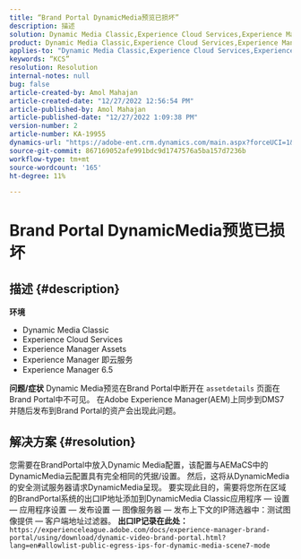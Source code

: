 ```yaml
---
title: “Brand Portal DynamicMedia预览已损坏”
description: 描述
solution: Dynamic Media Classic,Experience Cloud Services,Experience Manager,Experience Manager as a Cloud Service
product: Dynamic Media Classic,Experience Cloud Services,Experience Manager,Experience Manager as a Cloud Service
applies-to: "Dynamic Media Classic,Experience Cloud Services,Experience Manager Assets,Experience Manager as a Cloud Service,Experience Manager 6.5"
keywords: “KCS”
resolution: Resolution
internal-notes: null
bug: false
article-created-by: Amol Mahajan
article-created-date: "12/27/2022 12:56:54 PM"
article-published-by: Amol Mahajan
article-published-date: "12/27/2022 1:09:38 PM"
version-number: 2
article-number: KA-19955
dynamics-url: "https://adobe-ent.crm.dynamics.com/main.aspx?forceUCI=1&pagetype=entityrecord&etn=knowledgearticle&id=5a3787ef-e585-ed11-81ad-6045bd0067ea"
source-git-commit: 867169052afe991bdc9d1747576a5ba157d7236b
workflow-type: tm+mt
source-wordcount: '165'
ht-degree: 11%

---
```


# Brand Portal DynamicMedia预览已损坏

## 描述 {#description}

<b>环境</b>
- Dynamic Media Classic
- Experience Cloud Services
- Experience Manager Assets
- Experience Manager 即云服务
- Experience Manager 6.5



<b>问题/症状</b>
Dynamic Media预览在Brand Portal中断开在 `assetdetails` 页面在Brand Portal中不可见。 在Adobe Experience Manager(AEM)上同步到DMS7并随后发布到Brand Portal的资产会出现此问题。


## 解决方案 {#resolution}


您需要在BrandPortal中放入Dynamic Media配置，该配置与AEMaCS中的DynamicMedia云配置具有完全相同的凭据/设置。 然后，这将从DynamicMedia的安全测试服务器请求DynamicMedia呈现。 要实现此目的，需要将您所在区域的BrandPortal系统的出口IP地址添加到DynamicMedia Classic应用程序 — 设置 — 应用程序设置 — 发布设置 — 图像服务器 — 发布上下文的IP筛选器中：测试图像提供 — 客户端地址过滤器。 <b>出口IP记录在此处：</b>`https://experienceleague.adobe.com/docs/experience-manager-brand-portal/using/download/dynamic-video-brand-portal.html?lang=en#allowlist-public-egress-ips-for-dynamic-media-scene7-mode`
